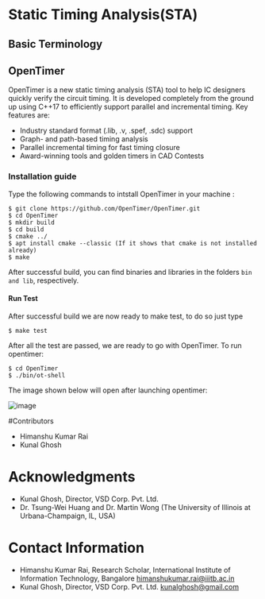 # Static Timing Analysis(STA)
## Basic Terminology















## OpenTimer
OpenTimer is a new static timing analysis (STA) tool to help IC designers quickly verify the circuit timing. It is developed completely from the ground up using C++17 to efficiently support parallel and incremental timing.
Key features are:
* Industry standard format (.lib, .v, .spef, .sdc) support
* Graph- and path-based timing analysis
* Parallel incremental timing for fast timing closure
* Award-winning tools and golden timers in CAD Contests

### Installation guide
Type the following commands to intstall OpenTimer in your machine :
```
$ git clone https://github.com/OpenTimer/OpenTimer.git
$ cd OpenTimer
$ mkdir build
$ cd build
$ cmake ../
$ apt install cmake --classic (If it shows that cmake is not installed already)
$ make 
```
After successful build, you can find binaries and libraries in the folders ```bin and lib```, respectively.
#### Run Test
After successful build we are now ready to make test, to do so just type
```
$ make test
```
After all the test are passed, we are ready to go with OpenTimer.
To run opentimer:
```
$ cd OpenTimer 
$ ./bin/ot-shell
```
The image shown below will open after launching opentimer:


![image](https://user-images.githubusercontent.com/44607144/190922947-e2d46a74-44cc-438e-b17a-d31c0d4e1be2.png)

#Contributors 
* Himanshu Kumar Rai
* Kunal Ghosh

# Acknowledgments
* Kunal Ghosh, Director, VSD Corp. Pvt. Ltd.
* Dr. Tsung-Wei Huang and Dr. Martin Wong (The University of Illinois at Urbana-Champaign, IL, USA)


# Contact Information
* Himanshu Kumar Rai, Research Scholar, International Institute of Information Technology, Bangalore himanshukumar.rai@iiitb.ac.in 
* Kunal Ghosh, Director, VSD Corp. Pvt. Ltd. kunalghosh@gmail.com


